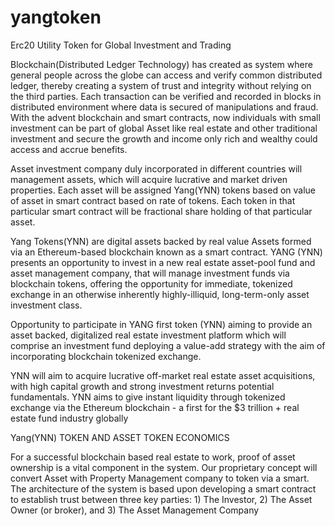 # yangtoken
Erc20 Utility Token for Global Investment and Trading

Blockchain(Distributed Ledger Technology)  has created as system where general people across the globe can access and verify common distributed ledger, thereby creating a system of trust and integrity without relying on the third parties. Each transaction can be verified and recorded in blocks in distributed environment where data is secured of manipulations and fraud. With the advent blockchain and smart contracts, now individuals with small investment can be part of global Asset like real estate and other traditional investment and secure the growth and income only rich and wealthy could access and accrue benefits. 
  
Asset investment company duly incorporated in different countries will management assets,  which will acquire lucrative and market driven properties. Each asset will be assigned Yang(YNN) tokens based on value of asset in smart contract based on rate of tokens. Each token in that particular smart contract will be fractional share holding of that particular asset. 

Yang Tokens(YNN) are digital assets backed by real value Assets  formed via an Ethereum-based blockchain known as a smart contract. YANG (YNN) presents an opportunity to invest in a new real estate asset-pool fund and asset management company,  that will manage investment funds via blockchain tokens, offering the opportunity for immediate, tokenized exchange in an otherwise inherently highly-illiquid, long-term-only asset investment class.

Opportunity to participate in YANG first token (YNN) aiming to provide an asset backed, digitalized real estate investment platform which will comprise an investment fund deploying a value-add strategy with the aim of incorporating blockchain tokenized exchange.

 YNN will aim to acquire lucrative off-market real estate asset acquisitions, with high capital growth and strong investment returns potential fundamentals. YNN aims to give instant liquidity through tokenized exchange via the Ethereum blockchain - a first for the $3 trillion + real estate fund industry globally

Yang(YNN) TOKEN AND ASSET TOKEN ECONOMICS

For a successful blockchain based real estate to work, proof of asset
ownership is a vital component in the system. Our proprietary concept will convert Asset with Property Management company to token via a smart. The architecture of the system is based upon developing a smart contract to establish trust between three key parties: 1) The Investor, 2) The Asset Owner (or broker), and 3) The Asset Management Company
